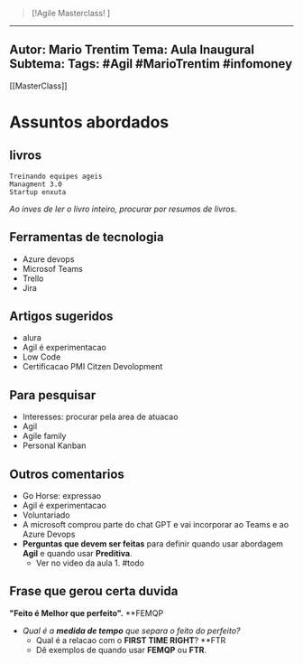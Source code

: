  >[!Agile Masterclass! ]
---
Autor: Mario Trentim
Tema: Aula Inaugural
Subtema: 
Tags: #Agil #MarioTrentim #infomoney 
---

[[MasterClass]]

# Assuntos abordados
## livros
	Treinando equipes ageis
	Managment 3.0
	Startup enxuta

_Ao inves de ler o livro inteiro, procurar por resumos de livros._

## Ferramentas de tecnologia
- Azure devops
- Microsof Teams
- Trello
- Jira

## Artigos sugeridos
- alura
- Agil é experimentacao
- Low Code
- Certificacao PMI Citzen Devolopment

## Para pesquisar
- Interesses: procurar pela area de atuacao
- Agil
- Agile family
- Personal Kanban

## Outros comentarios
- Go Horse: expressao
- Agil é experimentacao
- Voluntariado
- A microsoft comprou parte do chat GPT e vai incorporar ao Teams e ao Azure Devops
- **Perguntas que devem ser feitas** para definir quando usar abordagem **Agil** e quando usar **Preditiva**.
	- Ver no video da aula 1. #todo 

## Frase que gerou certa duvida
**"Feito é Melhor que perfeito".** **FEMQP

- *Qual é a **medida de tempo** que separa o feito do perfeito?*
	- Qual é a relacao com o **FIRST TIME RIGHT**? **FTR
	- Dê exemplos de quando usar **FEMQP** ou **FTR**.


